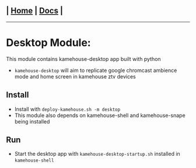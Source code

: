 | [Home](/README.md) | [Docs](/docs/README.md) |
---------------------------------------------------------------

*********************

# Desktop Module:

This module contains kamehouse-desktop app built with python

- `kamehouse-desktop` will aim to replicate google chromcast ambience mode and home screen in kamehouse ztv devices

## Install

- Install with `deploy-kamehouse.sh -m desktop`
- This module also depends on kamehouse-shell and kamehouse-snape being installed

## Run

- Start the desktop app with `kamehouse-desktop-startup.sh` installed in `kamehouse-shell`

